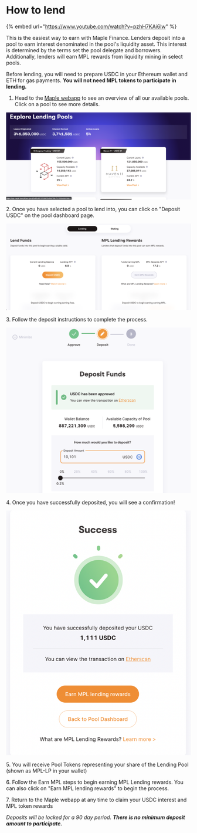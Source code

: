 # How to lend

{% embed url="https://www.youtube.com/watch?v=pzhH7KAi6lw" %}

This is the easiest way to earn with Maple Finance. Lenders deposit into a pool to earn interest denominated in the pool's liquidity asset. This interest is determined by the terms set the pool delegate and borrowers. Additionally, lenders will earn MPL rewards from liquidity mining in select pools.

Before lending, you will need to prepare USDC in your Ethereum wallet and ETH for gas payments. **You will not need MPL tokens to participate in lending.**

1. Head to the [Maple webapp](https://app.maple.finance/#/liquidity) to see an overview of all our available pools. Click on a pool to see more details.

![](<../.gitbook/assets/image (25).png>)

2\. Once you have selected a pool to lend into, you can click on "Deposit USDC" on the pool dashboard page.

![](<../.gitbook/assets/image (24).png>)

3\. Follow the deposit instructions to complete the process.

![](<../.gitbook/assets/image (31).png>)

4\. Once you have successfully deposited, you will see a confirmation!

![](<../.gitbook/assets/image (23).png>)

5\. You will receive Pool Tokens representing your share of the Lending Pool (shown as MPL-LP in your wallet)

6\. Follow the Earn MPL steps to begin earning MPL Lending rewards. You can also click on "Earn MPL lending rewards" to begin the process.

7\. Return to the Maple webapp at any time to claim your USDC interest and MPL token rewards

_Deposits will be locked for a 90 day period. **There is no minimum deposit amount to participate.**_
